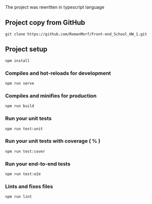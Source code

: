 The project was rewritten in typescript language

## Project copy from GitHub
```
git clone https://github.com/RomanMorf/Front-end_School_HW_1.git
```

## Project setup
```
npm install
```

### Compiles and hot-reloads for development
```
npm run serve
```

### Compiles and minifies for production
```
npm run build
```

### Run your unit tests
```
npm run test:unit
```

### Run your unit tests with coverage ( % )
```
npm run test:cover
```

### Run your end-to-end tests
```
npm run test:e2e
```

### Lints and fixes files
```
npm run lint
```
